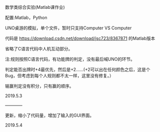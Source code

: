 数学类综合实验(Matlab课作业)

配置:Matlab，Python

UNO桌游的模拟，单个文件，暂时只支持Computer VS Computer

代码是 https://download.csdn.net/download/jsc723/8367871 的Matlab版本

省略了C语言代码中人机互动部分。

注:规则按照C语言代码，有功能牌的判定，没有最后喊UNO的环节。

判定能否出牌时+4最优先，然后是+2......(+2可以出在任何颜色之后，这是个Bug，但考虑到每个人规则都不太一样，这里没有修复。）

输赢判定没有积分，只有赢的顺序。

2019.5.3

————

更新，缩小了代码量，增加了输入的GUI界面。

2019.5.4